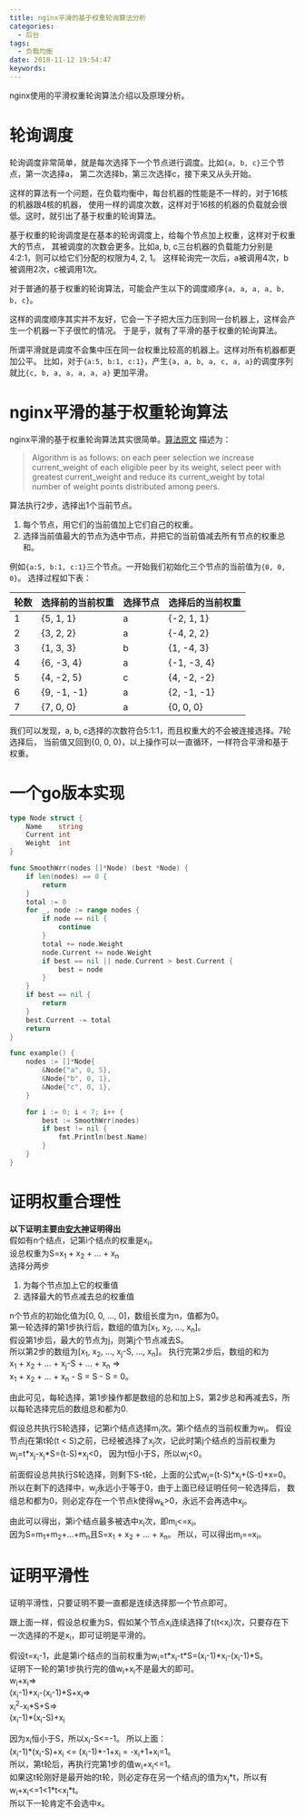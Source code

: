 ```yaml
---
title: nginx平滑的基于权重轮询算法分析
categories:
  - 后台
tags:
  - 负载均衡
date: 2018-11-12 19:54:47
keywords:
---
```


nginx使用的平滑权重轮询算法介绍以及原理分析。
<!-- more -->
# 轮询调度
轮询调度非常简单，就是每次选择下一个节点进行调度。比如`{a, b, c}`三个节点，第一次选择a，
第二次选择b，第三次选择c，接下来又从头开始。

这样的算法有一个问题，在负载均衡中，每台机器的性能是不一样的，对于16核的机器跟4核的机器，
使用一样的调度次数，这样对于16核的机器的负载就会很低。这时，就引出了基于权重的轮询算法。

基于权重的轮询调度是在基本的轮询调度上，给每个节点加上权重，这样对于权重大的节点，
其被调度的次数会更多。比如a, b, c三台机器的负载能力分别是4:2:1，则可以给它们分配的权限为4, 2, 1。
这样轮询完一次后，a被调用4次，b被调用2次，c被调用1次。

对于普通的基于权重的轮询算法，可能会产生以下的调度顺序`{a, a, a, a, b, b, c}`。  

这样的调度顺序其实并不友好，它会一下子把大压力压到同一台机器上，这样会产生一个机器一下子很忙的情况。
于是乎，就有了平滑的基于权重的轮询算法。

所谓平滑就是调度不会集中压在同一台权重比较高的机器上。这样对所有机器都更加公平。
比如，对于`{a:5, b:1, c:1}`，产生`{a, a, b, a, c, a, a}`的调度序列就比`{c, b, a, a, a, a, a}`
更加平滑。

# nginx平滑的基于权重轮询算法
nginx平滑的基于权重轮询算法其实很简单。[算法原文](https://github.com/phusion/nginx/commit/27e94984486058d73157038f7950a0a36ecc6e35)
描述为：
> Algorithm is as follows: on each peer selection we increase current_weight
> of each eligible peer by its weight, select peer with greatest current_weight
> and reduce its current_weight by total number of weight points distributed
> among peers.

算法执行2步，选择出1个当前节点。  
1. 每个节点，用它们的当前值加上它们自己的权重。
2. 选择当前值最大的节点为选中节点，并把它的当前值减去所有节点的权重总和。

例如`{a:5, b:1, c:1}`三个节点。一开始我们初始化三个节点的当前值为`{0, 0, 0}`。
选择过程如下表：  

| 轮数 | 选择前的当前权重 | 选择节点 | 选择后的当前权重 |
|------|------------------|----------|------------------|
| 1    | {5, 1, 1}        | a        | {-2, 1, 1}       |
| 2    | {3, 2, 2}        | a        | {-4, 2, 2}       |
| 3    | {1, 3, 3}        | b        | {1, -4, 3}       |
| 4    | {6, -3, 4}       | a        | {-1, -3, 4}      |
| 5    | {4, -2, 5}       | c        | {4, -2, -2}      |
| 6    | {9, -1, -1}      | a        | {2, -1, -1}      |
| 7    | {7, 0, 0}        | a        | {0, 0, 0}        |

我们可以发现，a, b, c选择的次数符合5:1:1，而且权重大的不会被连接选择。7轮选择后，
当前值又回到{0, 0, 0}，以上操作可以一直循环，一样符合平滑和基于权重。

# 一个go版本实现
```go
type Node struct {
    Name    string
    Current int
    Weight  int
}

func SmoothWrr(nodes []*Node) (best *Node) {
    if len(nodes) == 0 {
        return
    }
    total := 0
    for _, node := range nodes {
        if node == nil {
            continue
        }
        total += node.Weight
        node.Current += node.Weight
        if best == nil || node.Current > best.Current {
            best = node
        }
    }
    if best == nil {
        return
    }
    best.Current -= total
    return
}

func example() {
    nodes := []*Node{
        &Node{"a", 0, 5},
        &Node{"b", 0, 1},
        &Node{"c", 0, 1},
    }

    for i := 0; i < 7; i++ {
        best := SmoothWrr(nodes)
        if best != nil {
            fmt.Println(best.Name)
        }
    }
}
```

# 证明权重合理性
**以下证明主要由[安大神](https://github.com/bigbuger)证明得出**  
假如有n个结点，记第i个结点的权重是x<sub>i</sub>。  
设总权重为S=x<sub>1</sub> + x<sub>2</sub> + ... + x<sub>n</sub>  
选择分两步
1. 为每个节点加上它的权重值  
2. 选择最大的节点减去总的权重值  

n个节点的初始化值为[0, 0, ..., 0]，数组长度为n，值都为0。  
第一轮选择的第1步执行后，数组的值为[x<sub>1</sub>, x<sub>2</sub>, ..., x<sub>n</sub>]。  
假设第1步后，最大的节点为j，则第j个节点减去S。  
所以第2步的数组为[x<sub>1</sub>, x<sub>2</sub>, ..., x<sub>j</sub>-S, ..., x<sub>n</sub>]。
执行完第2步后，数组的和为  
x<sub>1</sub> + x<sub>2</sub> + ... + x<sub>j</sub>-S + ... + x<sub>n</sub> =>  
x<sub>1</sub> + x<sub>2</sub> + ... + x<sub>n</sub> - S = S - S = 0。

由此可见，每轮选择，第1步操作都是数组的总和加上S，第2步总和再减去S，所以每轮选择完后的数组总和都为0.


假设总共执行S轮选择，记第i个结点选择m<sub>i</sub>次。第i个结点的当前权重为w<sub>i</sub>。
假设节点j在第t轮(t &lt; S)之前，已经被选择了x<sub>j</sub>次，记此时第j个结点的当前权重为w<sub>j</sub>=t\*x<sub>j</sub>-x<sub>j</sub>\*S=(t-S)\*x<sub>j</sub>&lt;0，
因为t恒小于S，所以w<sub>j</sub>&lt;0。  

前面假设总共执行S轮选择，则剩下S-t轮，上面的公式w<sub>j</sub>=(t-S)\*x<sub>j</sub>+(S-t)\*x=0。
所以在剩下的选择中，w<sub>j</sub>永远小于等于0，由于上面已经证明任何一轮选择后，
数组总和都为0，则必定存在一个节点k使得w<sub>k</sub>&gt;0，永远不会再选中x<sub>j</sub>。

由此可以得出，第i个结点最多被选中x<sub>i</sub>次，即m<sub>i</sub>&lt;=x<sub>i</sub>。  
因为S=m<sub>1</sub>+m<sub>2</sub>+...+m<sub>n</sub>且S=x<sub>1</sub> + x<sub>2</sub> + ... + x<sub>n</sub>。
所以，可以得出m<sub>i</sub>==x<sub>i</sub>。


# 证明平滑性
证明平滑性，只要证明不要一直都是连续选择那一个节点即可。

跟上面一样，假设总权重为S，假如某个节点x<sub>i</sub>连续选择了t(t&lt;x<sub>i</sub>)次，只要存在下一次选择的不是x<sub>i</sub>，即可证明是平滑的。  

假设t=x<sub>i</sub>-1，此是第i个结点的当前权重为w<sub>i</sub>=t\*x<sub>i</sub>-t\*S=(x<sub>i</sub>-1)\*x<sub>i</sub>-(x<sub>i</sub>-1)\*S。  
证明下一轮的第1步执行完的值w<sub>i</sub>+x<sub>i</sub>不是最大的即可。  
w<sub>i</sub>+x<sub>i</sub>=>  
(x<sub>i</sub>-1)\*x<sub>i</sub>-(x<sub>i</sub>-1)\*S+x<sub>i</sub>=>  
x<sub>i</sub><sup>2</sup>-x<sub>i</sub>\*S+S=>  
(x<sub>i</sub>-1)\*(x<sub>i</sub>-S)+x<sub>i</sub>  

因为x<sub>i</sub>恒小于S，所以x<sub>i</sub>-S&lt;=-1。
所以上面：  
(x<sub>i</sub>-1)\*(x<sub>i</sub>-S)+x<sub>i</sub> &lt;= (x<sub>i</sub>-1)\*-1+x<sub>i</sub> = -x<sub>i</sub>+1+x<sub>i</sub>=1。  
所以，第t轮后，再执行完第1步的值w<sub>i</sub>+x<sub>i</sub>&lt;=1。  
如果这t轮刚好是最开始的t轮，则必定存在另一个结点j的值为x<sub>j</sub>\*t，所以有w<sub>i</sub>+x<sub>i</sub>&lt;=1&lt;1\*t&lt;x<sub>j</sub>\*t。  
所以下一轮肯定不会选中x。  
